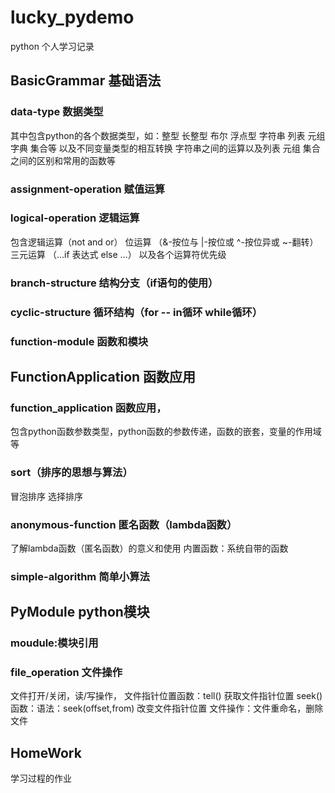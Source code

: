 # lucky_pydemo
python
个人学习记录
## BasicGrammar 基础语法
### data-type 数据类型
其中包含python的各个数据类型，如：整型 长整型 布尔 浮点型 字符串 列表 元组 字典 集合等
以及不同变量类型的相互转换
字符串之间的运算以及列表 元组 集合之间的区别和常用的函数等
### assignment-operation 赋值运算
### logical-operation 逻辑运算
包含逻辑运算（not and or）
位运算 （&-按位与 |-按位或 ^-按位异或 ~-翻转）
三元运算 （...if 表达式 else ...）
以及各个运算符优先级
### branch-structure 结构分支（if语句的使用）
### cyclic-structure 循环结构（for -- in循环  while循环）
### function-module 函数和模块
## FunctionApplication 函数应用
### function_application 函数应用，
包含python函数参数类型，python函数的参数传递，函数的嵌套，变量的作用域等
### sort（排序的思想与算法）
冒泡排序
选择排序
### anonymous-function 匿名函数（lambda函数）
了解lambda函数（匿名函数）的意义和使用
内置函数：系统自带的函数
### simple-algorithm 简单小算法
## PyModule python模块
### moudule:模块引用
### file_operation 文件操作
文件打开/关闭，读/写操作，
文件指针位置函数：tell() 获取文件指针位置
seek()函数：语法：seek(offset,from) 改变文件指针位置
文件操作：文件重命名，删除文件
## HomeWork
学习过程的作业
